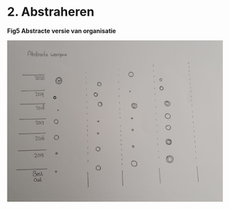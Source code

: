 # 2. Abstraheren

  
**Fig5  Abstracte versie van organisatie**

![](../.gitbook/assets/absttract-1-.png)

